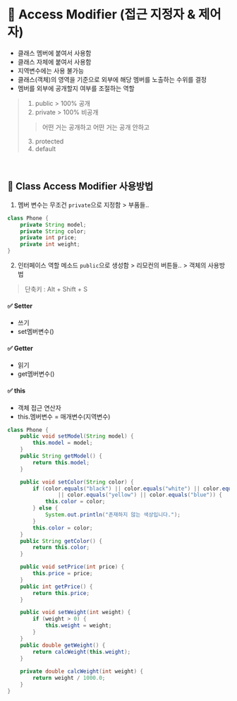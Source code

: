 # 📌 Access Modifier (접근 지정자 & 제어자)
- 클래스 멤버에 붙여서 사용함
- 클래스 자체에 붙여서 사용함
- 지역변수에는 사용 불가능
- 클래스(객체)의 영역을 기준으로 외부에 해당 멤버를 노출하는 수위를 결정
- 멤버를 외부에 공개할지 여부를 조절하는 역할
> 1. public > 100% 공개
> 2. private > 100% 비공개
> >어떤 거는 공개하고 어떤 거는 공개 안하고
> 3. protected
> 4. default
<br>

## 📌 Class Access Modifier 사용방법
1.  멤버 변수는 무조건 `private`으로 지정함 > 부품들..
```java
class Phone {
	private String model;
	private String color;
	private int price;
	private int weight;
}
```
2. 인터페이스 역할 메소드 `public`으로 생성함  > 리모컨의 버튼들.. > 객체의 사용방법
> 단축키 : Alt + Shift + S
#### ✅ Setter
- 쓰기
- set멤버변수()
#### ✅ Getter
- 읽기
- get멤버변수()
#### ✅ this
- 객체 접근 연산자
- this.멤버변수 = 매개변수(지역변수)

```java
class Phone {
	public void setModel(String model) {
		this.model = model;
	}
	public String getModel() {
		return this.model;
	}

	public void setColor(String color) {
		if (color.equals("black") || color.equals("white") || color.equals("red")
				|| color.equals("yellow") || color.equals("blue")) {
			this.color = color;
		} else {
			System.out.println("존재하지 않는 색상입니다.");
		}
		this.color = color;
	}
	public String getColor() {
		return this.color;
	}

	public void setPrice(int price) {
		this.price = price;
	}
	public int getPrice() {
		return this.price;
	}

	public void setWeight(int weight) {
		if (weight > 0) {
			this.weight = weight;
		}
	}
	public double getWeight() {
		return calcWeight(this.weight);
	}
	
	private double calcWeight(int weight) {
		return weight / 1000.0;
	}
}
```

